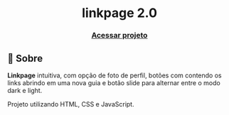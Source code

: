 <h1 align="center">
linkpage 2.0 
</h1>

<h3 align="center"><a href="" target="_blank">Acessar projeto</a></h3>


## 📕 Sobre

**Linkpage** intuitiva, com opção de foto de perfil, botões com contendo os links abrindo em uma nova guia e botão slide para alternar entre o modo dark e light.

Projeto utilizando HTML, CSS e JavaScript.

